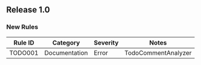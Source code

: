 ## Release 1.0

### New Rules

Rule ID | Category | Severity | Notes
--------|----------|----------|-------
TODO001 | Documentation | Error | TodoCommentAnalyzer

